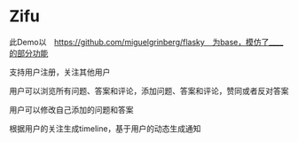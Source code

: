 Zifu
======

此Demo以　https://github.com/miguelgrinberg/flasky　为base，模仿了____的部分功能

支持用户注册，关注其他用户

用户可以浏览所有问题、答案和评论，添加问题、答案和评论，赞同或者反对答案

用户可以修改自己添加的问题和答案

根据用户的关注生成timeline，基于用户的动态生成通知
